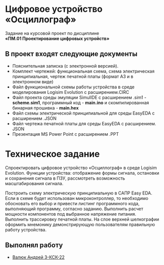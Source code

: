 
# Цифровое устройство «Осциллограф»

Задание на курсовой проект по дисциплине \
**«ПМ.01 Проектирование цифровых устройств»**


## В проект входят следующие документы

- Пояснительная записка (с электронной версией).
- Комплект чертежей: функциональная схема, схема электрическая принципиальная, чертеж печатной платы (формат A3 и в электронном виде)
- Файл функциональной схемы работы устройства в среде моделирования Logisim Evolution с расширением.CIRC
- Файл проекта среды эмуляции SimulIDE с расширением .sim1 - **scheme.sim1**, программный код - **main.ino** и скомпилированная бинарная прошивка - **main.hex**
- Файл схемы электрической принципиальной для среды EasyEDA с расширением .JSON
- Файл чертежа печатной платы для среды EasyEDA с расширением. JSON
- Презентация MS Power Point с расширением .PPT


# Техническое задание

Спроектировать цифровое устройство «Осциллограф» в среде Logisim Evolution. Функции устройства: отображение формы сигнала, остановки и сохранения сигнала в ПЗУ, рассмотреть возможность масштабирования сигнала.

Построить схему электрическую принципиальную в САПР Easy EDA. Если в схеме будет использован микроконтроллер, то необходимо обосновать его выбор и привести листинг программного кода, выполняющий программу, согласно заданию. Выполнить расчет мощности компонентов под выбранное напряжение питания. Выполнить трассировку печатной платы. На слое верхней шелкографии оформить мнемонику демонстрирующую пользователям правильную работу устройства.


## Выполнял работу

- [Валюк Андрей 3-КСК-22](https://github.com/eterline)

